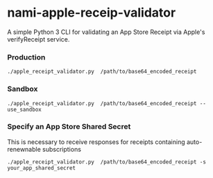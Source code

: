 # nami-apple-receip-validator

A simple Python 3 CLI for validating an App Store Receipt via Apple's verifyReceipt service.


### Production

```
./apple_receipt_validator.py  /path/to/base64_encoded_receipt
```

### Sandbox


```
./apple_receipt_validator.py  /path/to/base64_encoded_receipt --use_sandbox
```

### Specify an App Store Shared Secret

This is necessary to receive responses for receipts containing auto-renewnable subscriptions


```
./apple_receipt_validator.py  /path/to/base64_encoded_receipt -s your_app_shared_secret
```
